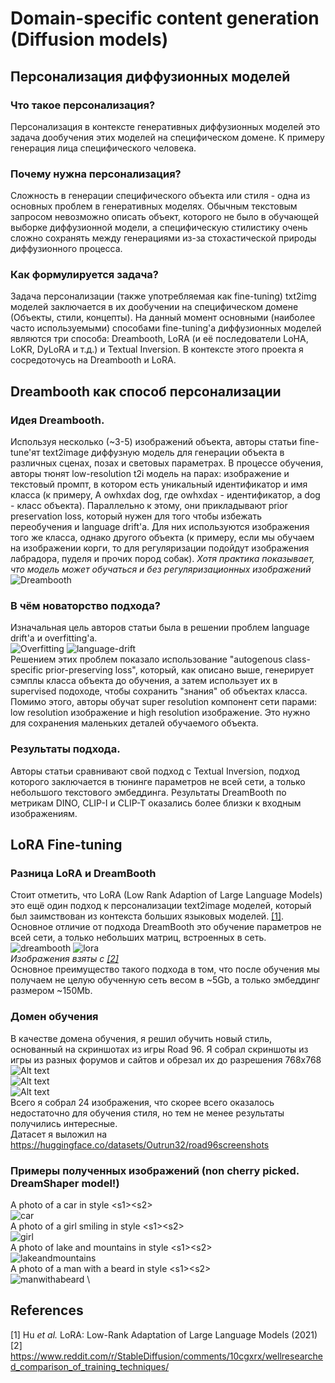 # Domain-specific content generation (Diffusion models)
## Персонализация диффузионных моделей
### Что такое персонализация?
Персонализация в контексте генеративных диффузионных моделей это задача дообучения этих моделей на специфическом домене. К примеру генерация лица специфического человека.
### Почему нужна персонализация?
Сложность в генерации специфического объекта или стиля - одна из основных проблем в генеративных моделях. Обычным текстовым запросом невозможно описать объект, которого не было в обучающей выборке диффузионной модели, а специфическую стилистику очень сложно сохранять между генерациями из-за стохастической природы диффузионного процесса.
### Как формулируется задача?
Задача персонализации (также употребляемая как fine-tuning) txt2img моделей заключается в их дообучении на специфическом домене (Объекты, стили, концепты). На данный момент основными (наиболее часто используемыми) способами fine-tuning'а диффузионных моделей являются три способа: Dreambooth, LoRA (и её последователи LoHA, LoKR, DyLoRA и т.д.) и Textual Inversion. В контексте этого проекта я сосредоточусь на Dreambooth и LoRA.
## Dreambooth как способ персонализации
### Идея Dreambooth.
Используя несколько (~3-5) изображений объекта, авторы статьи fine-tune'ят text2image диффузную модель для генерации объекта в различных сценах, позах и световых параметрах.
В процессе обучения, авторы тюнят low-resolution t2i модель на парах: изображение и текстовый промпт, в котором есть уникальный идентификатор и имя класса (к примеру, A owhxdax dog, где owhxdax - идентификатор, а dog - класс объекта). Параллельно к этому, они прикладывают prior preservation loss, который нужен для того чтобы избежать переобучения и language drift'а. Для них используются изображения того же класса, однако другого объекта (к примеру, если мы обучаем на изображении корги, то для регуляризации подойдут изображения лабрадора, пуделя и прочих пород собак). *Хотя практика показывает, что модель может обучаться и без регуляризационных изображений* \
![Dreambooth](media/image.png)
### В чём новаторство подхода?
Изначальная цель авторов статьи была в решении проблем language drift'а и overfitting'а. \
![Overfitting](media/overfitting.png)
![language-drift](media/language-drift.png) \
Решением этих проблем показало использование "autogenous class-specific prior-preserving loss", который, как описано выше, генерирует сэмплы класса объекта до обучения, а затем использует их в supervised подоходе, чтобы сохранить "знания" об объектах класса. Помимо этого, авторы обучат super resolution компонент сети парами: low resolution изображение и high resolution изображение. Это нужно для сохранения маленьких деталей обучаемого объекта. 
### Результаты подхода.
Авторы статьи сравнивают свой подход c Textual Inversion, подход которого заключается в тюнинге параметров не всей сети, а только небольшого текстового эмбеддинга. Результаты DreamBooth по метрикам DINO, CLIP-I и CLIP-T оказались более близки к входным изображениям. 


## LoRA Fine-tuning
### Разница LoRA и DreamBooth
Стоит отметить, что LoRA (Low Rank Adaption of Large Language Models) это ещё один подход к персонализации text2image моделей, который был заимствован из контекста больших языковых моделей. [[1]](#1). \
Основное отличие от подхода DreamBooth это обучение параметров не всей сети, а только небольших матриц, встроенных в сеть. \
![dreambooth](media/dreambooth.png) ![lora](media/lora.png) \
*Изображения взяты с [[2]](#2)* \
Основное преимущество такого подхода в том, что после обучения мы получаем не целую обученную сеть весом в ~5Gb, а только эмбеддинг размером ~150Mb. 
### Домен обучения
В качестве домена обучения, я решил обучить новый стиль, основанный на скриншотах из игры Road 96. Я собрал скриншоты из игры из разных форумов и сайтов и обрезал их до разрешения 768x768
![Alt text](media/Road-96-Screenshot-013.jpg) \
![Alt text](media/Road-96-Screenshot-037.jpg) \
![Alt text](media/Road-96-Screenshot-016.jpg) \
Всего я собрал 24 изображения, что скорее всего оказалось недостаточно для обучения стиля, но тем не менее результаты получились интересные. \
Датасет я выложил на https://huggingface.co/datasets/Outrun32/road96screenshots

### Примеры полученных изображений (non cherry picked. DreamShaper model!)
A photo of a car in style &lt;s1>&lt;s2> \
![car](media/car.png) \
A photo of a girl smiling in style &lt;s1>&lt;s2> \
![girl](media/girlsmiling.png) \
A photo of lake and mountains in style &lt;s1>&lt;s2> \
![lakeandmountains](media/lakeandmountains.png) \
A photo of a man with a beard in style &lt;s1>&lt;s2> \
![manwithabeard](media/manwithabeard.png) \
## References
<a id="1">[1]</a> Hu *et al.* LoRA: Low-Rank Adaptation of Large Language Models (2021) \
<a id="1">[2]</a> https://www.reddit.com/r/StableDiffusion/comments/10cgxrx/wellresearched_comparison_of_training_techniques/